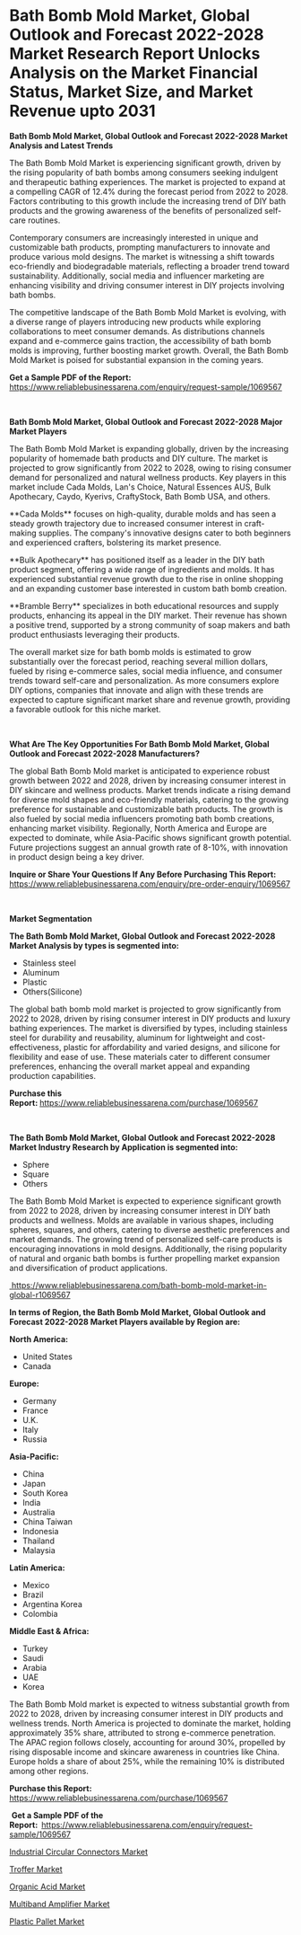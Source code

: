 <p><h1>Bath Bomb Mold Market, Global Outlook and Forecast 2022-2028 Market Research Report Unlocks Analysis on the Market Financial Status, Market Size, and Market Revenue upto 2031</h1></p><p><strong>Bath Bomb Mold Market, Global Outlook and Forecast 2022-2028 Market Analysis and Latest Trends</strong></p>
<p><p>The Bath Bomb Mold Market is experiencing significant growth, driven by the rising popularity of bath bombs among consumers seeking indulgent and therapeutic bathing experiences. The market is projected to expand at a compelling CAGR of 12.4% during the forecast period from 2022 to 2028. Factors contributing to this growth include the increasing trend of DIY bath products and the growing awareness of the benefits of personalized self-care routines.</p><p>Contemporary consumers are increasingly interested in unique and customizable bath products, prompting manufacturers to innovate and produce various mold designs. The market is witnessing a shift towards eco-friendly and biodegradable materials, reflecting a broader trend toward sustainability. Additionally, social media and influencer marketing are enhancing visibility and driving consumer interest in DIY projects involving bath bombs.</p><p>The competitive landscape of the Bath Bomb Mold Market is evolving, with a diverse range of players introducing new products while exploring collaborations to meet consumer demands. As distributions channels expand and e-commerce gains traction, the accessibility of bath bomb molds is improving, further boosting market growth. Overall, the Bath Bomb Mold Market is poised for substantial expansion in the coming years.</p></p>
<p><strong>Get a Sample PDF of the Report:&nbsp;</strong> <a href="https://www.reliablebusinessarena.com/enquiry/request-sample/1069567">https://www.reliablebusinessarena.com/enquiry/request-sample/1069567</a></p>
<p>&nbsp;</p>
<p><strong>Bath Bomb Mold Market, Global Outlook and Forecast 2022-2028 Major Market Players</strong></p>
<p><p>The Bath Bomb Mold Market is expanding globally, driven by the increasing popularity of homemade bath products and DIY culture. The market is projected to grow significantly from 2022 to 2028, owing to rising consumer demand for personalized and natural wellness products. Key players in this market include Cada Molds, Lan's Choice, Natural Essences AUS, Bulk Apothecary, Caydo, Kyerivs, CraftyStock, Bath Bomb USA, and others.</p><p>**Cada Molds** focuses on high-quality, durable molds and has seen a steady growth trajectory due to increased consumer interest in craft-making supplies. The company's innovative designs cater to both beginners and experienced crafters, bolstering its market presence.</p><p>**Bulk Apothecary** has positioned itself as a leader in the DIY bath product segment, offering a wide range of ingredients and molds. It has experienced substantial revenue growth due to the rise in online shopping and an expanding customer base interested in custom bath bomb creation.</p><p>**Bramble Berry** specializes in both educational resources and supply products, enhancing its appeal in the DIY market. Their revenue has shown a positive trend, supported by a strong community of soap makers and bath product enthusiasts leveraging their products.</p><p>The overall market size for bath bomb molds is estimated to grow substantially over the forecast period, reaching several million dollars, fueled by rising e-commerce sales, social media influence, and consumer trends toward self-care and personalization. As more consumers explore DIY options, companies that innovate and align with these trends are expected to capture significant market share and revenue growth, providing a favorable outlook for this niche market.</p></p>
<p>&nbsp;</p>
<p><strong>What Are The Key Opportunities For Bath Bomb Mold Market, Global Outlook and Forecast 2022-2028 Manufacturers?</strong></p>
<p><p>The global Bath Bomb Mold market is anticipated to experience robust growth between 2022 and 2028, driven by increasing consumer interest in DIY skincare and wellness products. Market trends indicate a rising demand for diverse mold shapes and eco-friendly materials, catering to the growing preference for sustainable and customizable bath products. The growth is also fueled by social media influencers promoting bath bomb creations, enhancing market visibility. Regionally, North America and Europe are expected to dominate, while Asia-Pacific shows significant growth potential. Future projections suggest an annual growth rate of 8-10%, with innovation in product design being a key driver.</p></p>
<p><strong>Inquire or Share Your Questions If Any Before Purchasing This Report:</strong> <a href="https://www.reliablebusinessarena.com/enquiry/pre-order-enquiry/1069567">https://www.reliablebusinessarena.com/enquiry/pre-order-enquiry/1069567</a></p>
<p>&nbsp;</p>
<p><strong>Market Segmentation</strong></p>
<p><strong>The Bath Bomb Mold Market, Global Outlook and Forecast 2022-2028 Market Analysis by types is segmented into:</strong></p>
<p><ul><li>Stainless steel</li><li>Aluminum</li><li>Plastic</li><li>Others(Silicone)</li></ul></p>
<p><p>The global bath bomb mold market is projected to grow significantly from 2022 to 2028, driven by rising consumer interest in DIY products and luxury bathing experiences. The market is diversified by types, including stainless steel for durability and reusability, aluminum for lightweight and cost-effectiveness, plastic for affordability and varied designs, and silicone for flexibility and ease of use. These materials cater to different consumer preferences, enhancing the overall market appeal and expanding production capabilities.</p></p>
<p><strong>Purchase this Report:&nbsp;</strong><a href="https://www.reliablebusinessarena.com/purchase/1069567">https://www.reliablebusinessarena.com/purchase/1069567</a></p>
<p>&nbsp;</p>
<p><strong>The Bath Bomb Mold Market, Global Outlook and Forecast 2022-2028 Market Industry Research by Application is segmented into:</strong></p>
<p><ul><li>Sphere</li><li>Square</li><li>Others</li></ul></p>
<p><p>The Bath Bomb Mold Market is expected to experience significant growth from 2022 to 2028, driven by increasing consumer interest in DIY bath products and wellness. Molds are available in various shapes, including spheres, squares, and others, catering to diverse aesthetic preferences and market demands. The growing trend of personalized self-care products is encouraging innovations in mold designs. Additionally, the rising popularity of natural and organic bath bombs is further propelling market expansion and diversification of product applications.</p></p>
<p><a href="https://www.reliablebusinessarena.com/bath-bomb-mold-market-in-global-r1069567">&nbsp;https://www.reliablebusinessarena.com/bath-bomb-mold-market-in-global-r1069567</a></p>
<p><strong>In terms of Region, the Bath Bomb Mold Market, Global Outlook and Forecast 2022-2028 Market Players available by Region are:</strong></p>
<p>
    <p> <strong> North America: </strong>
        <ul>
            <li>United States</li>
            <li>Canada</li>
        </ul>
        </p> 
    <p> <strong> Europe: </strong>
        <ul>
            <li>Germany</li>
            <li>France</li>
            <li>U.K.</li>
            <li>Italy</li>
            <li>Russia</li>
        </ul>
        </p> 
    <p> <strong> Asia-Pacific: </strong>
        <ul>
            <li>China</li>
            <li>Japan</li>
            <li>South Korea</li>
            <li>India</li>
            <li>Australia</li>
            <li>China Taiwan</li>
            <li>Indonesia</li>
            <li>Thailand</li>
            <li>Malaysia</li>
        </ul>
        </p> 
    <p> <strong> Latin America: </strong>
        <ul>
            <li>Mexico</li>
            <li>Brazil</li>
            <li>Argentina Korea</li>
            <li>Colombia</li>
        </ul>
        </p> 
    <p> <strong> Middle East & Africa: </strong>
        <ul>
            <li>Turkey</li>
            <li>Saudi</li>
            <li>Arabia</li>
            <li>UAE</li>
            <li>Korea</li>
        </ul>
    </p>
    </p>
<p><p>The Bath Bomb Mold market is expected to witness substantial growth from 2022 to 2028, driven by increasing consumer interest in DIY products and wellness trends. North America is projected to dominate the market, holding approximately 35% share, attributed to strong e-commerce penetration. The APAC region follows closely, accounting for around 30%, propelled by rising disposable income and skincare awareness in countries like China. Europe holds a share of about 25%, while the remaining 10% is distributed among other regions.</p></p>
<p><strong>Purchase this Report: </strong><a href="https://www.reliablebusinessarena.com/purchase/1069567">https://www.reliablebusinessarena.com/purchase/1069567</a></p>
<p>&nbsp;<strong>Get a Sample PDF of the Report:&nbsp;&nbsp;</strong><a href="https://www.reliablebusinessarena.com/enquiry/request-sample/1069567">https://www.reliablebusinessarena.com/enquiry/request-sample/1069567</a></p>
<p><strong></strong></p>
<p><p><a href="https://www.linkedin.com/pulse/future-industrial-circular-connectors-market-global-forecast-m0cuf?trackingId=FWNJKj41ROa6pvmHEJCiig%3D%3D">Industrial Circular Connectors Market</a></p><p><a href="https://medium.com/@lavernacole75/the-comprehensive-troffer-market-research-report-is-essential-for-understanding-current-trends-4861d1f83722">Troffer Market</a></p><p><a href="https://issuu.com/reportprime-2/docs/organic-acid-market-size-2030.pptx_4770f28d7dcdeb">Organic Acid Market</a></p><p><a href="https://www.linkedin.com/pulse/multiband-amplifier-market-size-growing-cagr-93-report-covers-lqxpf?trackingId=KlXlAOEpTuy3hhXu3k%2FiRg%3D%3D">Multiband Amplifier Market</a></p><p><a href="https://issuu.com/reportprime-2/docs/plastic-pallet-market-size-2030.ppt_91b8d7887322e0">Plastic Pallet Market</a></p></p>